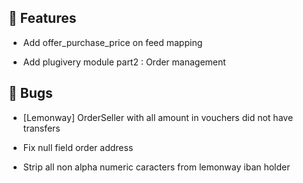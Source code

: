 ## 🚀 Features

- Add offer_purchase_price on feed mapping

- Add plugivery module part2 : Order management


## 🐛 Bugs

- [Lemonway] OrderSeller with all amount in vouchers did not have transfers

- Fix null field order address

- Strip all non alpha numeric caracters from lemonway iban holder